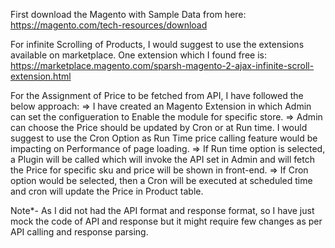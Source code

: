 First download the Magento with Sample Data from here:
https://magento.com/tech-resources/download

For infinite Scrolling of Products, I would suggest to use the extensions available on marketplace. One extension which I found free is:
https://marketplace.magento.com/sparsh-magento-2-ajax-infinite-scroll-extension.html

For the Assignment of Price to be fetched from API, I have followed the below approach:
=> I have created an Magento Extension in which Admin can set the configueration to Enable the module for specific store.
=> Admin can choose the Price should be updated by Cron or at Run time. I would suggest to use the Cron Option as Run Time price calling feature would be impacting on Performance of page loading.
=> If Run time option is selected, a Plugin will be called which will invoke the API set in Admin and will fetch the Price for specific sku and price will be shown in front-end.
=> If Cron option would be selected, then a Cron will be executed at scheduled time and cron will update the Price in Product table.

Note*- As I did not had the API format and response format, so I have just mock the code of API and response but it might require few changes as per API calling and response parsing.
